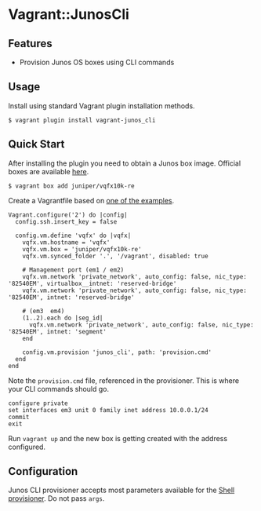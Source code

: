 # Vagrant::JunosCli

## Features

- Provision Junos OS boxes using CLI commands

## Usage

Install using standard Vagrant plugin installation methods.

```
$ vagrant plugin install vagrant-junos_cli
```

## Quick Start

After installing the plugin you need to obtain a Junos box image.
Official boxes are available [here](https://github.com/Juniper/vqfx10k-vagrant).

```
$ vagrant box add juniper/vqfx10k-re
```

Create a Vagrantfile based on [one of the examples](https://github.com/Juniper/vqfx10k-vagrant/blob/master/light-1qfx/Vagrantfile).

```
Vagrant.configure('2') do |config|
  config.ssh.insert_key = false

  config.vm.define 'vqfx' do |vqfx|
    vqfx.vm.hostname = 'vqfx'
    vqfx.vm.box = 'juniper/vqfx10k-re'
    vqfx.vm.synced_folder '.', '/vagrant', disabled: true

    # Management port (em1 / em2)
    vqfx.vm.network 'private_network', auto_config: false, nic_type: '82540EM', virtualbox__intnet: 'reserved-bridge'
    vqfx.vm.network 'private_network', auto_config: false, nic_type: '82540EM', intnet: 'reserved-bridge'

    # (em3  em4)
    (1..2).each do |seg_id|
      vqfx.vm.network 'private_network', auto_config: false, nic_type: '82540EM', intnet: 'segment'
    end

    config.vm.provision 'junos_cli', path: 'provision.cmd'
  end
end
```

Note the `provision.cmd` file, referenced in the provisioner.
This is where your CLI commands should go.

```
configure private
set interfaces em3 unit 0 family inet address 10.0.0.1/24
commit
exit
```

Run `vagrant up` and the new box is getting created with the address configured.

## Configuration

Junos CLI provisioner accepts most parameters available for the [Shell provisioner](https://www.vagrantup.com/docs/provisioning/shell.html).
Do not pass `args`.

